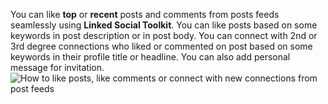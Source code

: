 You can like **top** or **recent** posts and comments from posts feeds seamlessly using **Linked Social Toolkit**. You can like posts based on some keywords in post description or in post body. You can connect with 2nd or 3rd degree connections who liked or commented on post based on some keywords in their profile title or headline. You can also add personal message for invitation.
![How to like posts, like comments or connect with new connections from post feeds](https://github.com/ZiaUrR3hman/LinkedSocialToolkit/raw/master/images/How-to-like-posts-like-comments-or-connect-with-new-connections-from-post-feeds-image020.png) 
